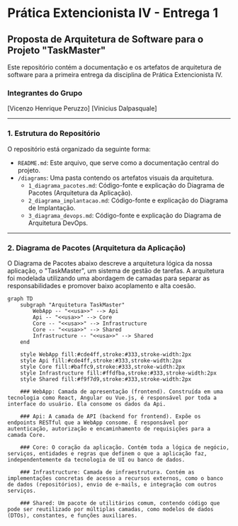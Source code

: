 # Prática Extencionista IV - Entrega 1
## Proposta de Arquitetura de Software para o Projeto "TaskMaster"

Este repositório contém a documentação e os artefatos de arquitetura de software para a primeira entrega da disciplina de Prática Extencionista IV.

### Integrantes do Grupo

[Vicenzo Henrique Peruzzo]
[Vinicius Dalpasquale] 

---

### 1. Estrutura do Repositório

O repositório está organizado da seguinte forma:

-   `README.md`: Este arquivo, que serve como a documentação central do projeto.
-   `/diagrams`: Uma pasta contendo os artefatos visuais da arquitetura.
    -   `1_diagrama_pacotes.md`: Código-fonte e explicação do Diagrama de Pacotes (Arquitetura da Aplicação).
    -   `2_diagrama_implantacao.md`: Código-fonte e explicação do Diagrama de Implantação.
    -   `3_diagrama_devops.md`: Código-fonte e explicação do Diagrama de Arquitetura DevOps.

---

### 2. Diagrama de Pacotes (Arquitetura da Aplicação)

O Diagrama de Pacotes abaixo descreve a arquitetura lógica da nossa aplicação, o "TaskMaster", um sistema de gestão de tarefas. A arquitetura foi modelada utilizando uma abordagem de camadas para separar as responsabilidades e promover baixo acoplamento e alta coesão.

```mermaid
graph TD
    subgraph "Arquitetura TaskMaster"
        WebApp -- "<<usa>>" --> Api
        Api -- "<<usa>>" --> Core
        Core -- "<<usa>>" --> Infrastructure
        Core -- "<<usa>>" --> Shared
        Infrastructure -- "<<usa>>" --> Shared
    end

    style WebApp fill:#cde4ff,stroke:#333,stroke-width:2px
    style Api fill:#cde4ff,stroke:#333,stroke-width:2px
    style Core fill:#baffc9,stroke:#333,stroke-width:2px
    style Infrastructure fill:#ffdfba,stroke:#333,stroke-width:2px
    style Shared fill:#f9f7d9,stroke:#333,stroke-width:2px

    ### WebApp: Camada de apresentação (frontend). Construída em uma tecnologia como React, Angular ou Vue.js, é responsável por toda a interface do usuário. Ela consome os dados da Api.

    ### Api: A camada de API (backend for frontend). Expõe os endpoints RESTful que a WebApp consome. É responsável por autenticação, autorização e encaminhamento de requisições para a camada Core.

    ### Core: O coração da aplicação. Contém toda a lógica de negócio, serviços, entidades e regras que definem o que a aplicação faz, independentemente da tecnologia de UI ou banco de dados.

    ### Infrastructure: Camada de infraestrutura. Contém as implementações concretas de acesso a recursos externos, como o banco de dados (repositórios), envio de e-mails, e integração com outros serviços.

    ### Shared: Um pacote de utilitários comum, contendo código que pode ser reutilizado por múltiplas camadas, como modelos de dados (DTOs), constantes, e funções auxiliares.
